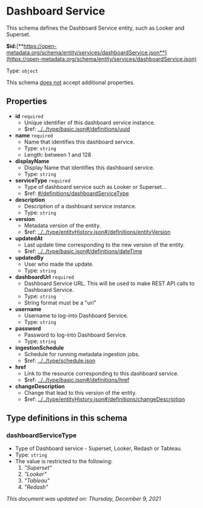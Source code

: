 # Dashboard Service

This schema defines the Dashboard Service entity, such as Looker and Superset.

**$id:**[**https://open-metadata.org/schema/entity/services/dashboardService.json**](https://open-metadata.org/schema/entity/services/dashboardService.json)

Type: `object`

This schema <u>does not</u> accept additional properties.

## Properties
- **id** `required`
  - Unique identifier of this dashboard service instance.
  - $ref: [../../type/basic.json#/definitions/uuid](../types/basic.md#uuid)
- **name** `required`
  - Name that identifies this dashboard service.
  - Type: `string`
  - Length: between 1 and 128
- **displayName**
  - Display Name that identifies this dashboard service.
  - Type: `string`
- **serviceType** `required`
  - Type of dashboard service such as Looker or Superset...
  - $ref: [#/definitions/dashboardServiceType](#dashboardservicetype)
- **description**
  - Description of a dashboard service instance.
  - Type: `string`
- **version**
  - Metadata version of the entity.
  - $ref: [../../type/entityHistory.json#/definitions/entityVersion](../types/entityhistory.md#entityversion)
- **updatedAt**
  - Last update time corresponding to the new version of the entity.
  - $ref: [../../type/basic.json#/definitions/dateTime](../types/basic.md#datetime)
- **updatedBy**
  - User who made the update.
  - Type: `string`
- **dashboardUrl** `required`
  - Dashboard Service URL. This will be used to make REST API calls to Dashboard Service.
  - Type: `string`
  - String format must be a "uri"
- **username**
  - Username to log-into Dashboard Service.
  - Type: `string`
- **password**
  - Password to log-into Dashboard Service.
  - Type: `string`
- **ingestionSchedule**
  - Schedule for running metadata ingestion jobs.
  - $ref: [../../type/schedule.json](../types/schedule.md)
- **href**
  - Link to the resource corresponding to this dashboard service.
  - $ref: [../../type/basic.json#/definitions/href](../types/basic.md#href)
- **changeDescription**
  - Change that lead to this version of the entity.
  - $ref: [../../type/entityHistory.json#/definitions/changeDescription](../types/entityhistory.md#changedescription)


## Type definitions in this schema

### dashboardServiceType

- Type of Dashboard service - Superset, Looker, Redash or Tableau.
- Type: `string`
- The value is restricted to the following: 
  1. _"Superset"_
  2. _"Looker"_
  3. _"Tableau"_
  4. _"Redash"_

_This document was updated on: Thursday, December 9, 2021_